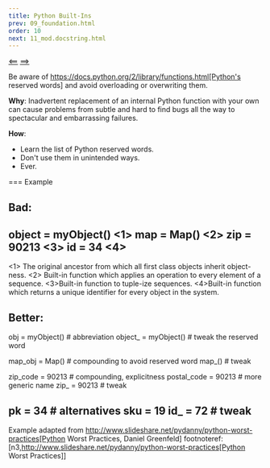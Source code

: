 ```yaml
---
title: Python Built-Ins
prev: 09_foundation.html
order: 10
next: 11_mod.docstring.html
---
```


[<==]({{site.baseurl}}{{page.prev}}) [==>]({{site.baseurl}}{{page.next}})

Be aware of 
https://docs.python.org/2/library/functions.html[Python's reserved words]
and avoid overloading or overwriting them.

**Why**: Inadvertent replacement of an internal Python function with
  your own can cause problems from subtle and hard to find bugs all
  the way to spectacular and embarrassing failures.

**How**: 

* Learn the list of Python reserved words.
* Don't use them in unintended ways.
* Ever.

=== Example

**Bad**:
----
object = myObject()              <1>
map = Map()                      <2>
zip = 90213                      <3>
id = 34                          <4>
----
 <1> The original ancestor from which all first class objects inherit
 object-ness.
 <2> Built-in function which applies an operation to every element of
 a sequence.
 <3>Built-in function to tuple-ize sequences.
 <4>Built-in function which returns a unique identifier for every
 object in the system.

**Better**:
----
obj = myObject()                 # abbreviation
object_ = myObject()             # tweak the reserved word

map_obj = Map()                  # compounding to avoid reserved word
map_()                           # tweak

zip_code = 90213                 # compounding, explicitness
postal_code = 90213              # more generic name
zip_ = 90213                     # tweak

pk = 34                          # alternatives
sku = 19
id_ = 72                         # tweak
----

Example adapted from
http://www.slideshare.net/pydanny/python-worst-practices[Python Worst
Practices, Daniel Greenfeld]
footnoteref:[n3,http://www.slideshare.net/pydanny/python-worst-practices[Python Worst Practices]]

